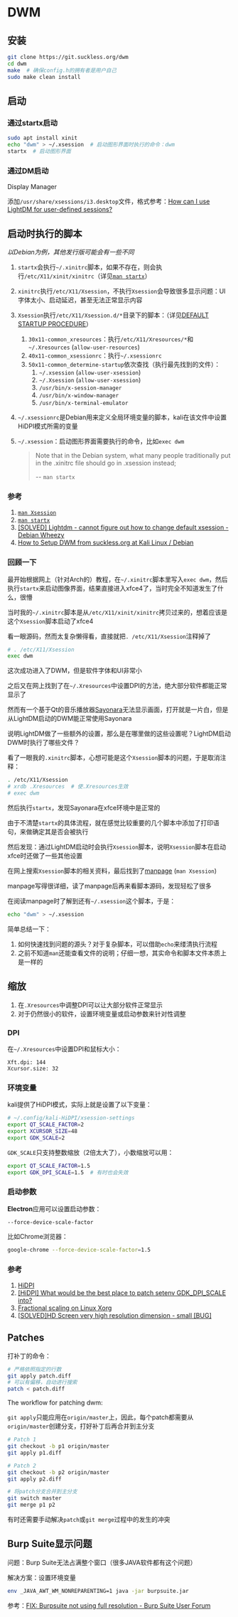 # DWM

## 安装

```bash
git clone https://git.suckless.org/dwm
cd dwm
make  # 确保config.h的拥有者是用户自己
sudo make clean install
```

## 启动

### 通过startx启动

```bash
sudo apt install xinit
echo "dwm" > ~/.xsession  # 启动图形界面时执行的命令：dwm
startx  # 启动图形界面
```

### 通过DM启动

Display Manager

添加`/usr/share/xsessions/i3.desktop`文件，格式参考：[How can I use LightDM for user-defined sessions?](https://askubuntu.com/a/857420)

## 启动时执行的脚本

*以Debian为例，其他发行版可能会有一些不同*

1. `startx`会执行`~/.xinitrc`脚本，如果不存在，则会执行`/etc/X11/xinit/xinitrc`（详见[`man startx`](https://manpages.ubuntu.com/manpages/kinetic/en/man1/startx.1.html#:~:text=To%20determine%20the%20client%20to%20run%2C%20startx%20looks%20for%20the%20following%20files%2C%20in%20order%3A)）

2. `xinitrc`执行`/etc/X11/Xsession`，不执行`Xsession`会导致很多显示问题：UI字体太小、启动延迟，甚至无法正常显示内容

3. `Xsession`执行`/etc/X11/Xsession.d/*`目录下的脚本：（详见[DEFAULT STARTUP PROCEDURE](https://manpages.ubuntu.com/manpages/kinetic/en/man5/Xsession.5.html#:~:text=DEFAULT%20STARTUP%20PROCEDURE)）

   1. `30x11-common_xresources`：执行`/etc/X11/Xresources/*`和`~/.Xresources` (`allow-user-resources`)
   2. `40x11-common_xsessionrc`：执行`~/.xsessionrc`
   3. `50x11-common_determine-startup`依次查找（执行最先找到的文件）：
      1. `~/.xsession` (`allow-user-xsession`)
      2. `~/.Xsession` (`allow-user-xsession`)
      3. `/usr/bin/x-session-manager`
      4. `/usr/bin/x-window-manager`
      5. `/usr/bin/x-terminal-emulator`

5. `~/.xsessionrc`是Debian用来定义全局环境变量的脚本，kali在该文件中设置HiDPI模式所需的变量

6. `~/.xsession`：启动图形界面需要执行的命令，比如`exec dwm`

   > Note that in the Debian system, what many people traditionally put in the .xinitrc file should go in .xsession instead;
   >
   > -- `man startx`

### 参考

1. [`man Xsession`](https://manpages.ubuntu.com/manpages/kinetic/en/man5/Xsession.5.html)
2. [`man startx`](https://manpages.ubuntu.com/manpages/kinetic/en/man1/startx.1.html)
3. [[SOLVED] Lightdm - cannot figure out how to change default xsession - Debian Wheezy](https://www.linuxquestions.org/questions/linux-newbie-8/lightdm-cannot-figure-out-how-to-change-default-xsession-debian-wheezy-943468/)
4. [How to Setup DWM from suckless.org at Kali Linux / Debian](https://jacekkowalczyk.wordpress.com/2018/11/21/how-to-setup-dwm-from-suckless-org-at-kali-linux-debian/)

### 回顾一下

最开始根据网上（针对Arch的）教程，在`~/.xinitrc`脚本里写入`exec dwm`，然后执行`startx`来启动图像界面，结果直接进入xfce4了，当时完全不知道发生了什么，很懵

当时我的`~/.xinitrc`脚本是从`/etc/X11/xinit/xinitrc`拷贝过来的，想着应该是这个`Xsession`脚本启动了xfce4

看一眼源码，然而太复杂懒得看，直接就把`. /etc/X11/Xsession`注释掉了

```bash
# . /etc/X11/Xsession
exec dwm
```

这次成功进入了DWM，但是软件字体和UI非常小

之后又在网上找到了在`~/.Xresources`中设置DPI的方法，绝大部分软件都能正常显示了

然而有一个基于Qt的音乐播放器[Sayonara](https://sayonara-player.com/)无法显示画面，打开就是一片白，但是从LightDM启动的DWM能正常使用Sayonara

说明LightDM做了一些额外的设置，那么是在哪里做的这些设置呢？LightDM启动DWM时执行了哪些文件？

看了一眼我的`.xinitrc`脚本，心想可能是这个`Xsession`脚本的问题，于是取消注释：

```bash
. /etc/X11/Xsession
# xrdb .Xresources  # 使.Xresources生效
# exec dwm
```

然后执行`startx`，发现Sayonara在xfce环境中是正常的

由于不清楚`startx`的具体流程，就在感觉比较重要的几个脚本中添加了打印语句，来做确定其是否会被执行

然后发现：通过LightDM启动时会执行`Xsession`脚本，说明`Xsession`脚本在启动xfce时还做了一些其他设置

在网上搜索`Xsession`脚本的相关资料，最后找到了[manpage](https://manpages.ubuntu.com/manpages/kinetic/en/man5/Xsession.5.html) (`man Xsession`)

manpage写得很详细，读了manpage后再来看脚本源码，发现轻松了很多

在阅读manpage时了解到还有`~/.xsession`这个脚本，于是：

```bash
echo "dwm" > ~/.xsession
```

简单总结一下：

1. 如何快速找到问题的源头？对于复杂脚本，可以借助`echo`来缕清执行流程
2. 之前不知道`man`还能查看文件的说明；仔细一想，其实命令和脚本文件本质上是一样的

## 缩放

1. 在`.Xresources`中调整DPI可以让大部分软件正常显示
2. 对于仍然很小的软件，设置环境变量或启动参数来针对性调整

### DPI

在`~/.Xresources`中设置DPI和鼠标大小：

```
Xft.dpi: 144
Xcursor.size: 32
```

### 环境变量

kali提供了HiDPI模式，实际上就是设置了以下变量：

```bash
# ~/.config/kali-HiDPI/xsession-settings
export QT_SCALE_FACTOR=2
export XCURSOR_SIZE=48
export GDK_SCALE=2
```

`GDK_SCALE`只支持整数缩放（2倍太大了），小数缩放可以用：

```bash
export QT_SCALE_FACTOR=1.5
export GDK_DPI_SCALE=1.5  # 有时也会失效
```

### 启动参数

**Electron**应用可以设置启动参数：

```
--force-device-scale-factor
```

比如Chrome浏览器：

```bash
google-chrome --force-device-scale-factor=1.5
```

### 参考

1. [HiDPI](https://wiki.archlinux.org/title/HiDPI)
2. [[HiDPI] What would be the best place to patch setenv GDK_DPI_SCALE into?](https://forums.freebsd.org/threads/hidpi-what-would-be-the-best-place-to-patch-setenv-gdk_dpi_scale-into.77287/)
3. [Fractional scaling on Linux Xorg](https://ricostacruz.com/til/fractional-scaling-on-xorg-linux)
4. [[SOLVED\]HD Screen very high resolution dimension - small [BUG]](https://bbs.archlinux.org/viewtopic.php?id=195327)

## Patches

打补丁的命令：

```bash
# 严格依照指定的行数
git apply patch.diff
# 可以有偏移，自动进行搜索
patch < patch.diff
```

The workflow for patching dwm:

`git apply`只能应用在`origin/master`上，因此，每个patch都需要从`origin/master`创建分支，打好补丁后再合并到主分支

```bash
# Patch 1
git checkout -b p1 origin/master
git apply p1.diff

# Patch 2
git checkout -b p2 origin/master
git apply p2.diff

# 将patch分支合并到主分支
git switch master
git merge p1 p2
```

有时还需要手动解决`patch`或`git merge`过程中的发生的冲突

## Burp Suite显示问题

问题：Burp Suite无法占满整个窗口（很多JAVA软件都有这个问题）

解决方案：设置环境变量

```bash
env _JAVA_AWT_WM_NONREPARENTING=1 java -jar burpsuite.jar
```

参考：[FIX: Burpsuite not using full resolution - Burp Suite User Forum](https://forum.portswigger.net/thread/fix-burpsuite-not-using-full-resolution-689ff4d6#:~:text=_JAVA_AWT_WM_NONREPARENTING%3D1)
